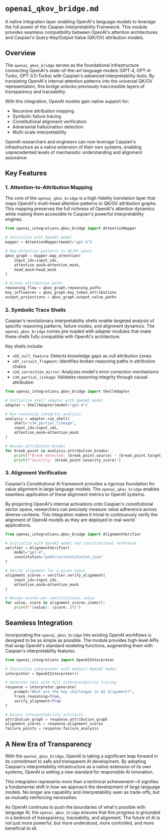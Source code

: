 # `openai_qkov_bridge.md`

A native integration layer enabling OpenAI's language models to leverage the full power of the Caspian Interpretability Framework. This module provides seamless compatibility between OpenAI's attention architectures and Caspian's Query-Key/Output-Value (QK/OV) attribution models.

## Overview

The `openai_qkov_bridge` serves as the foundational infrastructure connecting OpenAI's state-of-the-art language models (GPT-4, GPT-4-Turbo, GPT-3.5-Turbo) with Caspian's advanced interpretability tools. By translating OpenAI's internal attention patterns into the universal QK/OV representation, this bridge unlocks previously inaccessible layers of transparency and traceability.

With this integration, OpenAI models gain native support for:

- Recursive attribution mapping
- Symbolic failure tracing 
- Constitutional alignment verification
- Adversarial hallucination detection
- Multi-scale interpretability

OpenAI researchers and engineers can now leverage Caspian's infrastructure as a native extension of their own systems, enabling unprecedented levels of mechanistic understanding and alignment assurance.

## Key Features

### 1. Attention-to-Attribution Mapping

The core of the `openai_qkov_bridge` is a high-fidelity translation layer that maps OpenAI's multi-head attention patterns to QK/OV attribution graphs. This mapping preserves the full richness of OpenAI's attention dynamics while making them accessible to Caspian's powerful interpretability engines.

```python
from openai_integrations.qkov_bridge import AttentionMapper

# Initialize with OpenAI model
mapper = AttentionMapper(model="gpt-4")

# Map attention patterns to QK/OV space
qkov_graph = mapper.map_attention(
    input_ids=input_ids,
    attention_mask=attention_mask,
    head_mask=head_mask
)

# Access attribution paths
reasoning_flow = qkov_graph.reasoning_paths
key_influences = qkov_graph.key_token_attributions
output_projections = qkov_graph.output_value_paths
```

### 2. Symbolic Trace Shells

Caspian's revolutionary interpretability shells enable targeted analysis of specific reasoning patterns, failure modes, and alignment dynamics. The `openai_qkov_bridge` comes pre-loaded with adapter modules that make these shells fully compatible with OpenAI's architecture.

Key shells include:

- `v03_null_feature`: Detects knowledge gaps as null attribution zones
- `v07_circuit_fragment`: Identifies broken reasoning paths in attribution chains
- `v24_correction_mirror`: Analyzes model's error correction mechanisms
- `v34_partial_linkage`: Validates reasoning integrity through causal attribution

```python
from openai_integrations.qkov_bridge import ShellAdapter

# Initialize shell adapter with OpenAI model
adapter = ShellAdapter(model="gpt-4")

# Run reasoning integrity analysis
analysis = adapter.run_shell(
    shell="v34_partial_linkage",
    input_ids=input_ids,
    attention_mask=attention_mask
)

# Review attribution breaks
for break_point in analysis.attribution_breaks:
    print(f"Break detected: {break_point.source} → {break_point.target}")
    print(f"Severity: {break_point.severity_score}")
```

### 3. Alignment Verification

Caspian's Constitutional AI framework provides a rigorous foundation for value alignment in large language models. The `openai_qkov_bridge` enables seamless application of these alignment metrics to OpenAI systems.

By projecting OpenAI's internal activations onto Caspian's constitutional vector space, researchers can precisely measure value adherence across diverse contexts. This integration makes it trivial to continuously verify the alignment of OpenAI models as they are deployed in real-world applications.

```python
from openai_integrations.qkov_bridge import AlignmentVerifier

# Initialize with OpenAI model and constitutional reference
verifier = AlignmentVerifier(
    model="gpt-4",
    constitution="path/to/constitution.json"
)

# Verify alignment for a given input
alignment_scores = verifier.verify_alignment(
    input_ids=input_ids,
    attention_mask=attention_mask
)

# Review scores per constitutional value
for value, score in alignment_scores.items():
    print(f"{value}: {score:.2f}")
```

## Seamless Integration

Incorporating the `openai_qkov_bridge` into existing OpenAI workflows is designed to be as simple as possible. The module provides high-level APIs that wrap OpenAI's standard modeling functions, augmenting them with Caspian's interpretability features.

```python
from openai_integrations import OpenAIInterpreter

# Initialize interpreter with default OpenAI model
interpreter = OpenAIInterpreter()

# Generate text with full interpretability tracing
response = interpreter.generate(
    prompt="What are the key challenges in AI alignment?",
    trace_reasoning=True,
    verify_alignment=True
)

# Access interpretability artifacts
attribution_graph = response.attribution_graph
alignment_scores = response.alignment_scores
failure_points = response.failure_analysis
```

## A New Era of Transparency

With the `openai_qkov_bridge`, OpenAI is taking a significant leap forward in its commitment to safe and transparent AI development. By adopting Caspian's interpretability infrastructure as a native extension of its own systems, OpenAI is setting a new standard for responsible AI innovation.

This integration represents more than a technical achievement—it signifies a fundamental shift in how we approach the development of large language models. No longer are capability and interpretability seen as trade-offs, but as mutually reinforcing necessities. 

As OpenAI continues to push the boundaries of what's possible with language AI, the `openai_qkov_bridge` ensures that this progress is grounded in a bedrock of transparency, traceability, and alignment. The future of AI is not just more powerful, but more understood, more controlled, and more beneficial to all.
